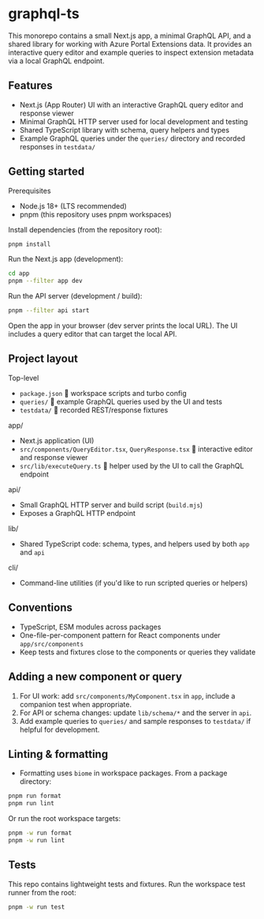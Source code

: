 # graphql-ts

This monorepo contains a small Next.js app, a minimal GraphQL API, and a shared library
for working with Azure Portal Extensions data. It provides an interactive query editor
and example queries to inspect extension metadata via a local GraphQL endpoint.

## Features

- Next.js (App Router) UI with an interactive GraphQL query editor and response viewer
- Minimal GraphQL HTTP server used for local development and testing
- Shared TypeScript library with schema, query helpers and types
- Example GraphQL queries under the `queries/` directory and recorded responses in `testdata/`

## Getting started

Prerequisites

- Node.js 18+ (LTS recommended)
- pnpm (this repository uses pnpm workspaces)

Install dependencies (from the repository root):

```bash
pnpm install
```

Run the Next.js app (development):

```bash
cd app
pnpm --filter app dev
```

Run the API server (development / build):

```bash
pnpm --filter api start
```

Open the app in your browser (dev server prints the local URL). The UI includes a query
editor that can target the local API.

## Project layout

Top-level

- `package.json`  workspace scripts and turbo config
- `queries/`  example GraphQL queries used by the UI and tests
- `testdata/`  recorded REST/response fixtures

app/

- Next.js application (UI)
- `src/components/QueryEditor.tsx`, `QueryResponse.tsx`  interactive editor and response viewer
- `src/lib/executeQuery.ts`  helper used by the UI to call the GraphQL endpoint

api/

- Small GraphQL HTTP server and build script (`build.mjs`)
- Exposes a GraphQL HTTP endpoint

lib/

- Shared TypeScript code: schema, types, and helpers used by both `app` and `api`

cli/

- Command-line utilities (if you'd like to run scripted queries or helpers)

## Conventions

- TypeScript, ESM modules across packages
- One-file-per-component pattern for React components under `app/src/components`
- Keep tests and fixtures close to the components or queries they validate

## Adding a new component or query

1. For UI work: add `src/components/MyComponent.tsx` in `app`, include a companion test when appropriate.
2. For API or schema changes: update `lib/schema/*` and the server in `api`.
3. Add example queries to `queries/` and sample responses to `testdata/` if helpful for development.

## Linting & formatting

- Formatting uses `biome` in workspace packages. From a package directory:

```bash
pnpm run format
pnpm run lint
```

Or run the root workspace targets:

```bash
pnpm -w run format
pnpm -w run lint
```

## Tests

This repo contains lightweight tests and fixtures. Run the workspace test runner from the root:

```bash
pnpm -w run test
```

